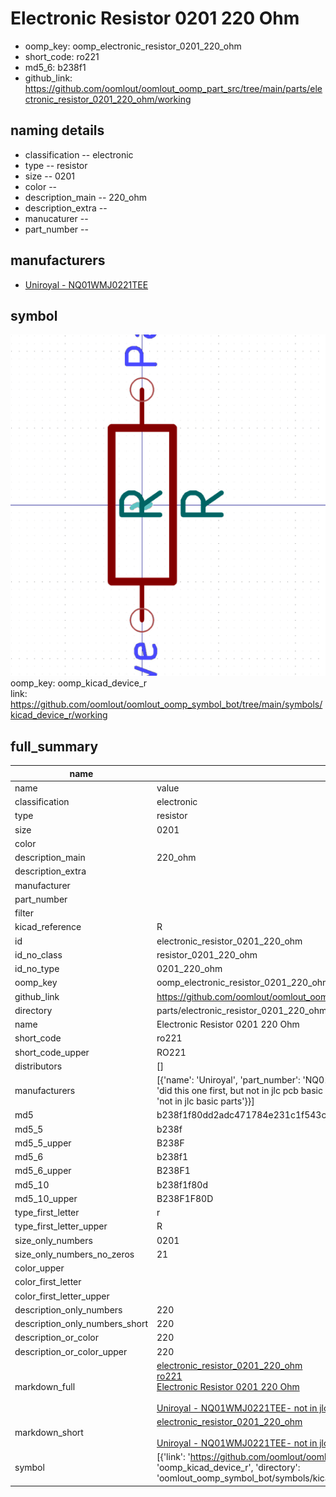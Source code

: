 # Electronic Resistor 0201 220 Ohm

  
* oomp_key: oomp_electronic_resistor_0201_220_ohm 
* short_code: ro221
* md5_6: b238f1  
* github_link: https://github.com/oomlout/oomlout_oomp_part_src/tree/main/parts/electronic_resistor_0201_220_ohm/working  
## naming details
* classification -- electronic
* type -- resistor
* size -- 0201
* color -- 
* description_main -- 220_ohm
* description_extra -- 
* manucaturer -- 
* part_number -- 


## manufacturers
* [Uniroyal - NQ01WMJ0221TEE]()  

## symbol

![](symbol/0/working/working_600.png)  
oomp_key: oomp_kicad_device_r  
link: https://github.com/oomlout/oomlout_oomp_symbol_bot/tree/main/symbols/kicad_device_r/working  


## full_summary
| name | value | 
| --- | --- | 
| name | value | 
| classification | electronic | 
| type | resistor | 
| size | 0201 | 
| color |  | 
| description_main | 220_ohm | 
| description_extra |  | 
| manufacturer |  | 
| part_number |  | 
| filter |  | 
| kicad_reference | R | 
| id | electronic_resistor_0201_220_ohm | 
| id_no_class | resistor_0201_220_ohm | 
| id_no_type | 0201_220_ohm | 
| oomp_key | oomp_electronic_resistor_0201_220_ohm | 
| github_link | https://github.com/oomlout/oomlout_oomp_part_src/tree/main/parts/electronic_resistor_0201_220_ohm/working | 
| directory | parts/electronic_resistor_0201_220_ohm | 
| name | Electronic Resistor 0201 220 Ohm | 
| short_code | ro221 | 
| short_code_upper | RO221 | 
| distributors | [] | 
| manufacturers | [{'name': 'Uniroyal', 'part_number': 'NQ01WMJ0221TEE', 'link': '', 'id': 'manufacturer_uniroyal', 'note': {'reason': 'did this one first, but not in jlc pcb basic parts and 1 percent are and they are the same price', 'reason_short': 'not in jlc basic parts'}}] | 
| md5 | b238f1f80dd2adc471784e231c1f543c | 
| md5_5 | b238f | 
| md5_5_upper | B238F | 
| md5_6 | b238f1 | 
| md5_6_upper | B238F1 | 
| md5_10 | b238f1f80d | 
| md5_10_upper | B238F1F80D | 
| type_first_letter | r | 
| type_first_letter_upper | R | 
| size_only_numbers | 0201 | 
| size_only_numbers_no_zeros | 21 | 
| color_upper |  | 
| color_first_letter |  | 
| color_first_letter_upper |  | 
| description_only_numbers | 220 | 
| description_only_numbers_short | 220 | 
| description_or_color | 220 | 
| description_or_color_upper | 220 | 
| markdown_full | [electronic_resistor_0201_220_ohm](https://github.com/oomlout/oomlout_oomp_part_src/tree/main/parts/electronic_resistor_0201_220_ohm/working)<br>[ro221](https://github.com/oomlout/oomlout_oomp_part_src/tree/main/parts/electronic_resistor_0201_220_ohm/working)<br>[Electronic Resistor 0201 220 Ohm](https://github.com/oomlout/oomlout_oomp_part_src/tree/main/parts/electronic_resistor_0201_220_ohm/working)<br><br>[Uniroyal - NQ01WMJ0221TEE- not in jlc basic parts]() [(L)  ](https://www.lcsc.com/search?q=NQ01WMJ0221TEE)[(D)  ](https://www.digikey.com/en/products?keywords=NQ01WMJ0221TEE)[(M)  ](https://www.mouser.com/Search/Refine?Keyword=NQ01WMJ0221TEE)[(N)  ](https://www.newark.com/search?st=NQ01WMJ0221TEE)[(SZ)  ](https://so.szlcsc.com/global.html?k=NQ01WMJ0221TEE)<br> | 
| markdown_short | [electronic_resistor_0201_220_ohm](https://github.com/oomlout/oomlout_oomp_part_src/tree/main/parts/electronic_resistor_0201_220_ohm/working)<br><br>[Uniroyal - NQ01WMJ0221TEE- not in jlc basic parts]() | 
| symbol | [{'link': 'https://github.com/oomlout/oomlout_oomp_symbol_bot/tree/main/symbols/kicad_device_r', 'oomp_key': 'oomp_kicad_device_r', 'directory': 'oomlout_oomp_symbol_bot/symbols/kicad_device_r//working/working.kicad_sym'}] | 
